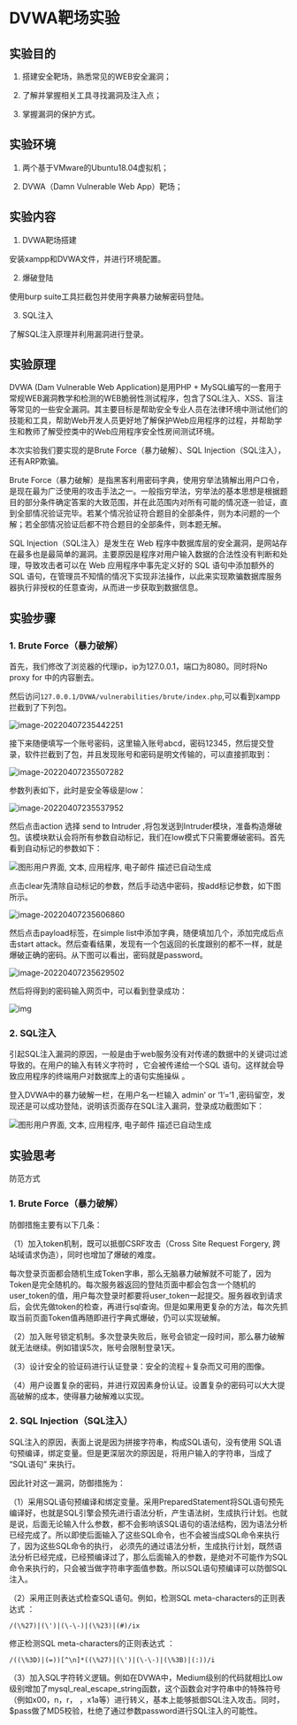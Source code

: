 # DVWA靶场实验

## 实验目的

1. 搭建安全靶场，熟悉常见的WEB安全漏洞；

2. 了解并掌握相关工具寻找漏洞及注入点；

3. 掌握漏洞的保护方式。

## 实验环境

1. 两个基于VMware的Ubuntu18.04虚拟机；

2. DVWA（Damn Vulnerable Web App）靶场；

## 实验内容

1. DVWA靶场搭建

安装xampp和DVWA文件，并进行环境配置。

2. 爆破登陆

使用burp suite工具拦截包并使用字典暴力破解密码登陆。

3. SQL注入

了解SQL注入原理并利用漏洞进行登录。

## 实验原理

DVWA (Dam Vulnerable Web Application)是用PHP + MySQL编写的一套用于常规WEB漏洞教学和检测的WEB脆弱性测试程序，包含了SQL注入、XSS、盲注等常见的一些安全漏洞。其主要目标是帮助安全专业人员在法律环境中测试他们的技能和工具，帮助Web开发人员更好地了解保护Web应用程序的过程，并帮助学生和教师了解受控类中的Web应用程序安全性房间测试环境。

本次实验我们要实现的是Brute Force（暴力破解）、SQL Injection（SQL注入），还有ARP欺骗。

Brute Force（暴力破解）是指黑客利用密码字典，使用穷举法猜解出用户口令，是现在最为广泛使用的攻击手法之一。一般指穷举法，穷举法的基本思想是根据题目的部分条件确定答案的大致范围，并在此范围内对所有可能的情况逐一验证，直到全部情况验证完毕。若某个情况验证符合题目的全部条件，则为本问题的一个解；若全部情况验证后都不符合题目的全部条件，则本题无解。

SQL Injection（SQL注入）是发生在 Web 程序中数据库层的安全漏洞，是网站存在最多也是最简单的漏洞。主要原因是程序对用户输入数据的合法性没有判断和处理，导致攻击者可以在 Web 应用程序中事先定义好的 SQL 语句中添加额外的 SQL 语句，在管理员不知情的情况下实现非法操作，以此来实现欺骗数据库服务器执行非授权的任意查询，从而进一步获取到数据信息。

## 实验步骤

### 1. Brute Force（暴力破解）

首先，我们修改了浏览器的代理ip，ip为127.0.0.1，端口为8080。同时将No proxy for 中的内容删去。

然后访问`127.0.0.1/DVWA/vulnerabilities/brute/index.php`,可以看到xampp拦截到了下列包。

![image-20220407235442251](https://gitee.com/bright_xu/blog-image/raw/master/202204072354382.png)

接下来随便填写一个账号密码，这里输入账号abcd，密码12345，然后提交登录，软件拦截到了包，并且发现账号和密码是明文传输的，可以直接抓取到：

![image-20220407235507282](https://gitee.com/bright_xu/blog-image/raw/master/202204072355319.png)

  参数列表如下，此时是安全等级是low：

![image-20220407235537952](https://gitee.com/bright_xu/blog-image/raw/master/202204072355993.png)

然后点击action 选择 send to Intruder ,将包发送到Intruder模块，准备构造爆破包。该模块默认会将所有参数自动标记，我们在low模式下只需要爆破密码。首先看到自动标记的参数如下：

![图形用户界面, 文本, 应用程序, 电子邮件  描述已自动生成](https://gitee.com/bright_xu/blog-image/raw/master/img/clip_image008.png)

点击clear先清除自动标记的参数，然后手动选中密码，按add标记参数，如下图所示。

![image-20220407235606860](https://gitee.com/bright_xu/blog-image/raw/master/202204072356969.png)

然后点击payload标签，在simple list中添加字典，随便填加几个，添加完成后点击start attack。然后查看结果，发现有一个包返回的长度跟别的都不一样，就是爆破正确的密码。从下图可以看出，密码就是password。

![image-20220407235629502](https://gitee.com/bright_xu/blog-image/raw/master/202204072356550.png)

然后将得到的密码输入网页中，可以看到登录成功：

![img](https://gitee.com/bright_xu/blog-image/raw/master/img/clip_image014.png)

### 2. SQL注入

引起SQL注入漏洞的原因，一般是由于web服务没有对传递的数据中的关键词过滤导致的。在用户的输入有转义字符时 ，它会被传递给一个SQL 语句。这样就会导致应用程序的终端用户对数据库上的语句实施操纵 。

登入DVWA中的暴力破解一栏，在用户名一栏输入 admin’ or ‘1’=‘1 ,密码留空，发现还是可以成功登陆，说明该页面存在SQL注入漏洞，登录成功截图如下：

![图形用户界面, 文本, 应用程序, 电子邮件  描述已自动生成](https://gitee.com/bright_xu/blog-image/raw/master/img/clip_image002.png)

## 实验思考

防范方式

### **1.** **Brute Force**（暴力破解）

防御措施主要有以下几条：

（1）加入token机制，既可以抵御CSRF攻击（Cross Site Request Forgery, 跨站域请求伪造），同时也增加了爆破的难度。

每次登录页面都会随机生成Token字串，那么无脑暴力破解就不可能了，因为Token是完全随机的。每次服务器返回的登陆页面中都会包含一个随机的user_token的值，用户每次登录时都要将user_token一起提交。服务器收到请求后，会优先做token的检查，再进行sql查询。但是如果用更复杂的方法，每次先抓取当前页面Token值再随即进行字典式爆破，仍可以实现破解。

（2）加入账号锁定机制。多次登录失败后，账号会锁定一段时间，那么暴力破解就无法继续。例如错误5次，账号会限制登录1天。

（3）设计安全的验证码进行认证登录：安全的流程＋复杂而又可用的图像。

  （4）用户设置复杂的密码，并进行双因素身份认证。设置复杂的密码可以大大提高破解的成本，使得暴力破解难以实现。

 

### **2.** **SQL Injection**（SQL注入）

SQL注入的原因，表面上说是因为拼接字符串，构成SQL语句，没有使用 SQL语句预编译，绑定变量。但是更深层次的原因是，将用户输入的字符串，当成了 “SQL语句” 来执行。

因此针对这一漏洞，防御措施为：

（1）采用SQL语句预编译和绑定变量。采用PreparedStatement将SQL语句预先编译好，也就是SQL引擎会预先进行语法分析，产生语法树，生成执行计划。也就是说，后面无论输入什么参数，都不会影响该SQL语句的语法结构，因为语法分析已经完成了。所以即使后面输入了这些SQL命令，也不会被当成SQL命令来执行了，因为这些SQL命令的执行， 必须先的通过语法分析，生成执行计划，既然语法分析已经完成，已经预编译过了，那么后面输入的参数，是绝对不可能作为SQL命令来执行的，只会被当做字符串字面值参数。所以SQL语句预编译可以防御SQL注入。

（2）采用正则表达式检查SQL语句。例如，检测SQL meta-characters的正则表达式 ：

`/(\%27)|(\')|(\-\-)|(\%23)|(#)/ix`

修正检测SQL meta-characters的正则表达式 ：

`/((\%3D)|(=))[^\n]*((\%27)|(\')|(\-\-)|(\%3B)|(:))/i`

（3）加入SQL字符转义逻辑。例如在DVWA中，Medium级别的代码就相比Low级别增加了mysql_real_escape_string函数，这个函数会对字符串中的特殊符号（例如x00，n，r， ，x1a等）进行转义，基本上能够抵御SQL注入攻击。同时，$pass做了MD5校验，杜绝了通过参数password进行SQL注入的可能性。
